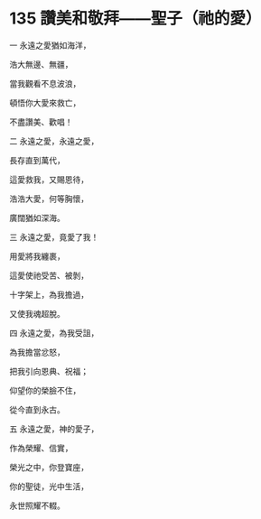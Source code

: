 # 135 讚美和敬拜——聖子（祂的愛）

一 永遠之愛猶如海洋，

浩大無邊、無疆，

當我觀看不息波浪，

頓悟你大愛來救亡，

不盡讚美、歡唱！

二 永遠之愛，永遠之愛，

長存直到萬代，

這愛救我，又賜恩待，

浩浩大愛，何等胸懷，

廣闊猶如深海。

三 永遠之愛，竟愛了我！

用愛將我纏裹，

這愛使祂受苦、被剝，

十字架上，為我擔過，

又使我魂超脫。

四 永遠之愛，為我受詛，

為我擔當忿怒，

把我引向恩典、祝福；

仰望你的榮臉不住，

從今直到永古。

五 永遠之愛，神的愛子，

作為榮耀、信實，

榮光之中，你登寶座，

你的聖徒，光中生活，

永世照耀不輟。

